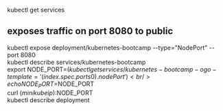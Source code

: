 kubectl get services<br />
## exposes traffic on port 8080 to public
kubectl expose deployment/kubernetes-bootcamp --type="NodePort" --port 8080<br /> 
kubectl describe services/kubernetes-bootcamp<br />
export NODE_PORT=$(kubectl get services/kubernetes-bootcamp -o go-template='{{(index .spec.ports 0).nodePort}}')<br />
echo NODE_PORT=$NODE_PORT<br />
curl $(minikube ip):$NODE_PORT<br />
kubectl describe deployment<br />

